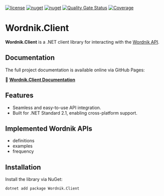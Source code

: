 ﻿[![license](https://img.shields.io/github/license/artyprof/Wordnik.Client?color=blue&label=license&logo=Github&style=flat-square)](https://github.com/artyprof/Wordnik.Client)
[![nuget](https://img.shields.io/nuget/v/Wordnik.Client?label=version&logo=NuGet&style=flat-square)](https://www.nuget.org/packages/Wordnik.Client)
[![nuget](https://img.shields.io/nuget/dt/Wordnik.Client?color=blue&label=downloads&logo=NuGet&style=flat-square)](https://www.nuget.org/packages/Wordnik.Client)
[![Quality Gate Status](https://sonarcloud.io/api/project_badges/measure?project=ArtyProf_Wordnik.Client&metric=alert_status)](https://sonarcloud.io/summary/overall?id=ArtyProf_Wordnik.Client)
[![Coverage](https://sonarcloud.io/api/project_badges/measure?project=ArtyProf_Wordnik.Client&metric=coverage)](https://sonarcloud.io/summary/overall?id=ArtyProf_Wordnik.Client)

# Wordnik.Client

**Wordnik.Client** is a .NET client library for interacting with the [Wordnik API](https://wordnik.com/).

## Documentation

The full project documentation is available online via GitHub Pages:

🔗 **[Wordnik.Client Documentation](https://artyprof.github.io/Wordnik.Client/)**

## Features

- Seamless and easy-to-use API integration.
- Built for .NET Standard 2.1, enabling cross-platform support.

## Implemented Wordnik APIs

- definitions
- examples
- frequency

## Installation

Install the library via NuGet:

```bash
dotnet add package Wordnik.Client